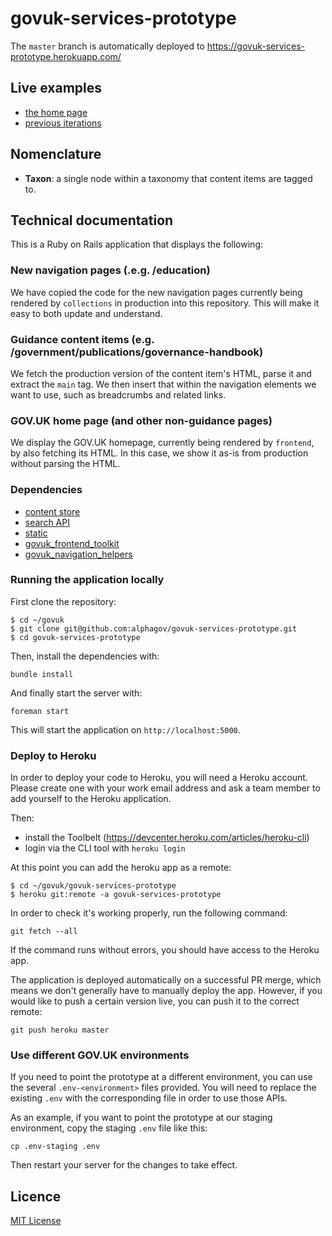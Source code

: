 # govuk-services-prototype

The `master` branch is automatically deployed to https://govuk-services-prototype.herokuapp.com/

## Live examples

- [the home page](https://govuk-services-prototype.herokuapp.com/)
- [previous iterations](https://govuk-services-prototype.herokuapp.com/prototype)

## Nomenclature

- **Taxon**: a single node within a taxonomy that content items are tagged to.

## Technical documentation

This is a Ruby on Rails application that displays the following:

### New navigation pages (.e.g. /education)

We have copied the code for the new navigation pages currently being rendered
by `collections` in production into this repository. This will make it easy to
both update and understand.

### Guidance content items (e.g. /government/publications/governance-handbook)

We fetch the production version of the content item's HTML, parse it and extract
the `main` tag. We then insert that within the navigation elements we want to
use, such as breadcrumbs and related links.

### GOV.UK home page (and other non-guidance pages)

We display the GOV.UK homepage, currently being rendered by `frontend`, by also
fetching its HTML. In this case, we show it as-is from production without
parsing the HTML.

### Dependencies

- [content store](https://github.com/alphagov/content-store)
- [search API](https://github.com/alphagov/rummager)
- [static](https://github.com/alphagov/static)
- [govuk_frontend_toolkit](https://github.com/alphagov/govuk_frontend_toolkit)
- [govuk_navigation_helpers](https://github.com/alphagov/govuk_navigation_helpers)

### Running the application locally

First clone the repository:

```
$ cd ~/govuk
$ git clone git@github.com:alphagov/govuk-services-prototype.git
$ cd govuk-services-prototype
```

Then, install the dependencies with:

```
bundle install
```

And finally start the server with:

```
foreman start
```

This will start the application on `http://localhost:5000`.

### Deploy to Heroku

In order to deploy your code to Heroku, you will need a Heroku account. Please
create one with your work email address and ask a team member to add yourself to
the Heroku application.

Then:

- install the Toolbelt (https://devcenter.heroku.com/articles/heroku-cli)
- login via the CLI tool with `heroku login`

At this point you can add the heroku app as a remote:

```
$ cd ~/govuk/govuk-services-prototype
$ heroku git:remote -a govuk-services-prototype
```

In order to check it's working properly, run the following command:

```
git fetch --all
```

If the command runs without errors, you should have access to the Heroku app.

The application is deployed automatically on a successful PR merge, which means
we don't generally have to manually deploy the app. However, if you would like
to push a certain version live, you can push it to the correct remote:

```
git push heroku master
```

### Use different GOV.UK environments

If you need to point the prototype at a different environment, you can use the
several `.env-<environment>` files provided. You will need to replace the
existing `.env` with the corresponding file in order to use those APIs.

As an example, if you want to point the prototype at our staging environment,
copy the staging `.env` file like this:

```
cp .env-staging .env
```

Then restart your server for the changes to take effect.

## Licence

[MIT License](LICENCE)
